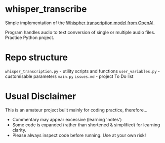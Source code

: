 # whisper_transcribe
Simple implementation of the [Whispher transcription model from OpenAI](https://github.com/openai/whisper).

Program handles audio to text conversion of single or multiple audio files. Practice Python project.

# Repo structure
`whisper_transcription.py` - utility scripts and functions
`user_variables.py` - customisable parameters
`main.py`
`issues.md` - project To Do list 



# Usual Disclaimer
This is an amateur project built mainly for coding practice, therefore...
* Commentary may appear excessive (learning 'notes')
* Some code is expanded (rather than shortened & simplified) for learning clarity.
* Please always inspect code before running. Use at your own risk!